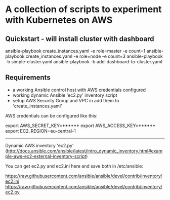 # A collection of scripts to experiment with Kubernetes on AWS

## Quickstart - will install cluster with dashboard

ansible-playbook create_instances.yaml -e role=master -e count=1
ansible-playbook create_instances.yaml -e role=node -e count=3
ansible-playbook -b simple-cluster.yaml
ansible-playbook -b add-dashboard-to-cluster.yaml

## Requirements

- a working Ansible control host with AWS credentials configured
- working dynamic Ansible 'ec2.py' inventory script
- setup AWS Security Group and VPC in add them to 'create_instances.yaml'

AWS credentials can be configured like this:

export AWS_SECRET_KEY=******
export AWS_ACCESS_KEY=******
export EC2_REGION=eu-central-1

---

Dynamic AWS inventory 'ec2.py' (http://docs.ansible.com/ansible/latest/intro_dynamic_inventory.html#example-aws-ec2-external-inventory-script)

You can get ec2.py and ec2.ini here and save both in /etc/ansible:

https://raw.githubusercontent.com/ansible/ansible/devel/contrib/inventory/ec2.ini
https://raw.githubusercontent.com/ansible/ansible/devel/contrib/inventory/ec2.py

